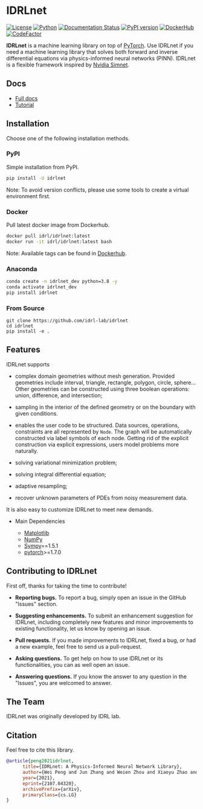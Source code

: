 # IDRLnet

[![License](https://img.shields.io/github/license/analysiscenter/pydens.svg)](https://www.apache.org/licenses/LICENSE-2.0)
[![Python](https://img.shields.io/badge/python-3.7/3.8/3.9-blue.svg)](https://python.org)
[![Documentation Status](https://readthedocs.org/projects/idrlnet/badge/?version=latest)](https://idrlnet.readthedocs.io/en/latest/?badge=latest)
[![PyPI version](https://badge.fury.io/py/idrlnet.svg)](https://badge.fury.io/py/idrlnet)
[![DockerHub](https://img.shields.io/docker/pulls/idrl/idrlnet.svg)](https://hub.docker.com/r/idrl/idrlnet)
[![CodeFactor](https://www.codefactor.io/repository/github/idrl-lab/idrlnet/badge/master)](https://www.codefactor.io/repository/github/idrl-lab/idrlnet/overview/master)


**IDRLnet** is a machine learning library on top of [PyTorch](https://pytorch.org/). Use IDRLnet if you need a machine
learning library that solves both forward and inverse differential equations via physics-informed neural
networks (PINN). IDRLnet is a flexible framework inspired by [Nvidia Simnet](https://developer.nvidia.com/simnet>).

## Docs

- [Full docs](https://idrlnet.readthedocs.io/en/latest/)
- [Tutorial](https://idrlnet.readthedocs.io/en/latest/user/get_started/tutorial.html)

## Installation

Choose one of the following installation methods.

### PyPI

Simple installation from PyPI.

```bash
pip install -U idrlnet
```

Note: To avoid version conflicts, please use some tools to create a virtual environment first.

### Docker

Pull latest docker image from Dockerhub.

```bash
docker pull idrl/idrlnet:latest
docker run -it idrl/idrlnet:latest bash

```

Note: Available tags can be found in [Dockerhub](https://hub.docker.com/repository/docker/idrl/idrlnet).

### Anaconda

```bash
conda create -n idrlnet_dev python=3.8 -y
conda activate idrlnet_dev
pip install idrlnet
```

### From Source

```
git clone https://github.com/idrl-lab/idrlnet
cd idrlnet
pip install -e .
```


## Features

IDRLnet supports

-  complex domain geometries without mesh generation. Provided geometries include interval, triangle, rectangle, polygon,
   circle, sphere... Other geometries can be constructed using three boolean operations: union, difference, and
   intersection;

-  sampling in the interior of the defined geometry or on the boundary with given conditions.

-  enables the user code to be structured. Data sources, operations, constraints are all represented by ``Node``. The graph
   will be automatically constructed via label symbols of each node. Getting rid of the explicit construction via
   explicit expressions, users model problems more naturally.

-  solving variational minimization problem;

-  solving integral differential equation;

-  adaptive resampling;

-  recover unknown parameters of PDEs from noisy measurement data.

It is also easy to customize IDRLnet to meet new demands.

-  Main Dependencies

    -  [Matplotlib](https://matplotlib.org/)
    -  [NumPy](http://www.numpy.org/)
    -  [Sympy](https://https://www.sympy.org/)==1.5.1
    -  [pytorch](https://www.tensorflow.org/)>=1.7.0

## Contributing to IDRLnet

First off, thanks for taking the time to contribute!

-  **Reporting bugs.** To report a bug, simply open an issue in the GitHub "Issues" section.

-  **Suggesting enhancements.** To submit an enhancement suggestion for IDRLnet, including completely new features and
   minor improvements to existing functionality, let us know by opening an issue.

-  **Pull requests.** If you made improvements to IDRLnet, fixed a bug, or had a new example, feel free to send us a
   pull-request.

-  **Asking questions.** To get help on how to use IDRLnet or its functionalities, you can as well open an issue.

-  **Answering questions.** If you know the answer to any question in the "Issues", you are welcomed to answer.

## The Team

IDRLnet was originally developed by IDRL lab.

## Citation
Feel free to cite this library.

```bibtex
@article{peng2021idrlnet,
      title={IDRLnet: A Physics-Informed Neural Network Library}, 
      author={Wei Peng and Jun Zhang and Weien Zhou and Xiaoyu Zhao and Wen Yao and Xiaoqian Chen},
      year={2021},
      eprint={2107.04320},
      archivePrefix={arXiv},
      primaryClass={cs.LG}
}
```
